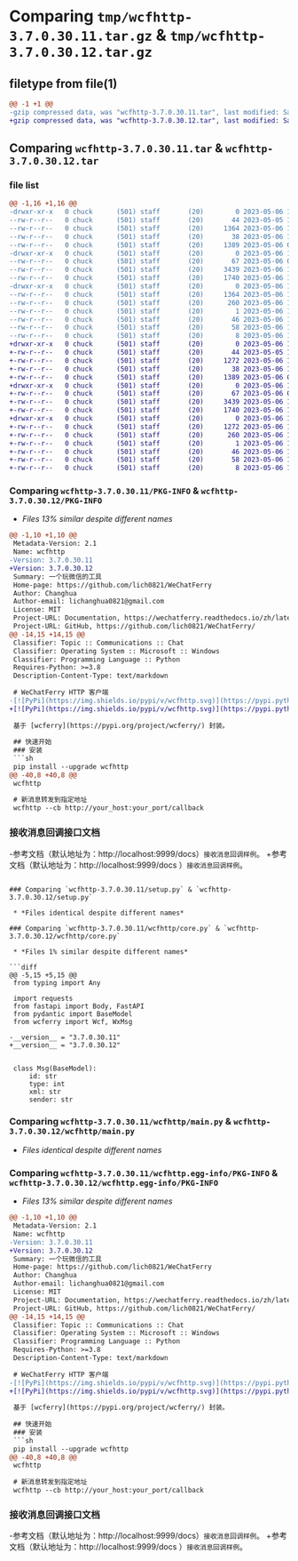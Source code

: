 # Comparing `tmp/wcfhttp-3.7.0.30.11.tar.gz` & `tmp/wcfhttp-3.7.0.30.12.tar.gz`

## filetype from file(1)

```diff
@@ -1 +1 @@
-gzip compressed data, was "wcfhttp-3.7.0.30.11.tar", last modified: Sat May  6 13:06:04 2023, max compression
+gzip compressed data, was "wcfhttp-3.7.0.30.12.tar", last modified: Sat May  6 13:08:57 2023, max compression
```

## Comparing `wcfhttp-3.7.0.30.11.tar` & `wcfhttp-3.7.0.30.12.tar`

### file list

```diff
@@ -1,16 +1,16 @@
-drwxr-xr-x   0 chuck      (501) staff       (20)        0 2023-05-06 13:06:04.358344 wcfhttp-3.7.0.30.11/
--rw-r--r--   0 chuck      (501) staff       (20)       44 2023-05-05 15:29:35.000000 wcfhttp-3.7.0.30.11/MANIFEST.in
--rw-r--r--   0 chuck      (501) staff       (20)     1364 2023-05-06 13:06:04.357941 wcfhttp-3.7.0.30.11/PKG-INFO
--rw-r--r--   0 chuck      (501) staff       (20)       38 2023-05-06 13:06:04.358484 wcfhttp-3.7.0.30.11/setup.cfg
--rw-r--r--   0 chuck      (501) staff       (20)     1389 2023-05-06 07:14:27.000000 wcfhttp-3.7.0.30.11/setup.py
-drwxr-xr-x   0 chuck      (501) staff       (20)        0 2023-05-06 13:06:04.353831 wcfhttp-3.7.0.30.11/wcfhttp/
--rw-r--r--   0 chuck      (501) staff       (20)       67 2023-05-06 06:41:48.000000 wcfhttp-3.7.0.30.11/wcfhttp/__init__.py
--rw-r--r--   0 chuck      (501) staff       (20)     3439 2023-05-06 13:05:57.000000 wcfhttp-3.7.0.30.11/wcfhttp/core.py
--rw-r--r--   0 chuck      (501) staff       (20)     1740 2023-05-06 10:36:26.000000 wcfhttp-3.7.0.30.11/wcfhttp/main.py
-drwxr-xr-x   0 chuck      (501) staff       (20)        0 2023-05-06 13:06:04.357268 wcfhttp-3.7.0.30.11/wcfhttp.egg-info/
--rw-r--r--   0 chuck      (501) staff       (20)     1364 2023-05-06 13:06:04.000000 wcfhttp-3.7.0.30.11/wcfhttp.egg-info/PKG-INFO
--rw-r--r--   0 chuck      (501) staff       (20)      260 2023-05-06 13:06:04.000000 wcfhttp-3.7.0.30.11/wcfhttp.egg-info/SOURCES.txt
--rw-r--r--   0 chuck      (501) staff       (20)        1 2023-05-06 13:06:04.000000 wcfhttp-3.7.0.30.11/wcfhttp.egg-info/dependency_links.txt
--rw-r--r--   0 chuck      (501) staff       (20)       46 2023-05-06 13:06:04.000000 wcfhttp-3.7.0.30.11/wcfhttp.egg-info/entry_points.txt
--rw-r--r--   0 chuck      (501) staff       (20)       58 2023-05-06 13:06:04.000000 wcfhttp-3.7.0.30.11/wcfhttp.egg-info/requires.txt
--rw-r--r--   0 chuck      (501) staff       (20)        8 2023-05-06 13:06:04.000000 wcfhttp-3.7.0.30.11/wcfhttp.egg-info/top_level.txt
+drwxr-xr-x   0 chuck      (501) staff       (20)        0 2023-05-06 13:08:57.087969 wcfhttp-3.7.0.30.12/
+-rw-r--r--   0 chuck      (501) staff       (20)       44 2023-05-05 15:29:35.000000 wcfhttp-3.7.0.30.12/MANIFEST.in
+-rw-r--r--   0 chuck      (501) staff       (20)     1272 2023-05-06 13:08:57.087586 wcfhttp-3.7.0.30.12/PKG-INFO
+-rw-r--r--   0 chuck      (501) staff       (20)       38 2023-05-06 13:08:57.088109 wcfhttp-3.7.0.30.12/setup.cfg
+-rw-r--r--   0 chuck      (501) staff       (20)     1389 2023-05-06 07:14:27.000000 wcfhttp-3.7.0.30.12/setup.py
+drwxr-xr-x   0 chuck      (501) staff       (20)        0 2023-05-06 13:08:57.084234 wcfhttp-3.7.0.30.12/wcfhttp/
+-rw-r--r--   0 chuck      (501) staff       (20)       67 2023-05-06 06:41:48.000000 wcfhttp-3.7.0.30.12/wcfhttp/__init__.py
+-rw-r--r--   0 chuck      (501) staff       (20)     3439 2023-05-06 13:08:35.000000 wcfhttp-3.7.0.30.12/wcfhttp/core.py
+-rw-r--r--   0 chuck      (501) staff       (20)     1740 2023-05-06 10:36:26.000000 wcfhttp-3.7.0.30.12/wcfhttp/main.py
+drwxr-xr-x   0 chuck      (501) staff       (20)        0 2023-05-06 13:08:57.087017 wcfhttp-3.7.0.30.12/wcfhttp.egg-info/
+-rw-r--r--   0 chuck      (501) staff       (20)     1272 2023-05-06 13:08:57.000000 wcfhttp-3.7.0.30.12/wcfhttp.egg-info/PKG-INFO
+-rw-r--r--   0 chuck      (501) staff       (20)      260 2023-05-06 13:08:57.000000 wcfhttp-3.7.0.30.12/wcfhttp.egg-info/SOURCES.txt
+-rw-r--r--   0 chuck      (501) staff       (20)        1 2023-05-06 13:08:57.000000 wcfhttp-3.7.0.30.12/wcfhttp.egg-info/dependency_links.txt
+-rw-r--r--   0 chuck      (501) staff       (20)       46 2023-05-06 13:08:57.000000 wcfhttp-3.7.0.30.12/wcfhttp.egg-info/entry_points.txt
+-rw-r--r--   0 chuck      (501) staff       (20)       58 2023-05-06 13:08:57.000000 wcfhttp-3.7.0.30.12/wcfhttp.egg-info/requires.txt
+-rw-r--r--   0 chuck      (501) staff       (20)        8 2023-05-06 13:08:57.000000 wcfhttp-3.7.0.30.12/wcfhttp.egg-info/top_level.txt
```

### Comparing `wcfhttp-3.7.0.30.11/PKG-INFO` & `wcfhttp-3.7.0.30.12/PKG-INFO`

 * *Files 13% similar despite different names*

```diff
@@ -1,10 +1,10 @@
 Metadata-Version: 2.1
 Name: wcfhttp
-Version: 3.7.0.30.11
+Version: 3.7.0.30.12
 Summary: 一个玩微信的工具
 Home-page: https://github.com/lich0821/WeChatFerry
 Author: Changhua
 Author-email: lichanghua0821@gmail.com
 License: MIT
 Project-URL: Documentation, https://wechatferry.readthedocs.io/zh/latest/index.html
 Project-URL: GitHub, https://github.com/lich0821/WeChatFerry/
@@ -14,15 +14,15 @@
 Classifier: Topic :: Communications :: Chat
 Classifier: Operating System :: Microsoft :: Windows
 Classifier: Programming Language :: Python
 Requires-Python: >=3.8
 Description-Content-Type: text/markdown
 
 # WeChatFerry HTTP 客户端
-[![PyPi](https://img.shields.io/pypi/v/wcfhttp.svg)](https://pypi.python.org/pypi/wcfhttp) [![Downloads](https://static.pepy.tech/badge/wcfhttp)](https://pypi.python.org/pypi/wcfhttp)
+[![PyPi](https://img.shields.io/pypi/v/wcfhttp.svg)](https://pypi.python.org/pypi/wcfhttp)
 
 基于 [wcferry](https://pypi.org/project/wcferry/) 封装。
 
 ## 快速开始
 ### 安装
 ```sh
 pip install --upgrade wcfhttp
@@ -40,8 +40,8 @@
 wcfhttp
 
 # 新消息转发到指定地址
 wcfhttp --cb http://your_host:your_port/callback
 ```
 
 ### 接收消息回调接口文档
-参考文档（默认地址为：http://localhost:9999/docs）`接收消息回调样例`。
+参考文档（默认地址为：http://localhost:9999/docs ）`接收消息回调样例`。
```

### Comparing `wcfhttp-3.7.0.30.11/setup.py` & `wcfhttp-3.7.0.30.12/setup.py`

 * *Files identical despite different names*

### Comparing `wcfhttp-3.7.0.30.11/wcfhttp/core.py` & `wcfhttp-3.7.0.30.12/wcfhttp/core.py`

 * *Files 1% similar despite different names*

```diff
@@ -5,15 +5,15 @@
 from typing import Any
 
 import requests
 from fastapi import Body, FastAPI
 from pydantic import BaseModel
 from wcferry import Wcf, WxMsg
 
-__version__ = "3.7.0.30.11"
+__version__ = "3.7.0.30.12"
 
 
 class Msg(BaseModel):
     id: str
     type: int
     xml: str
     sender: str
```

### Comparing `wcfhttp-3.7.0.30.11/wcfhttp/main.py` & `wcfhttp-3.7.0.30.12/wcfhttp/main.py`

 * *Files identical despite different names*

### Comparing `wcfhttp-3.7.0.30.11/wcfhttp.egg-info/PKG-INFO` & `wcfhttp-3.7.0.30.12/wcfhttp.egg-info/PKG-INFO`

 * *Files 13% similar despite different names*

```diff
@@ -1,10 +1,10 @@
 Metadata-Version: 2.1
 Name: wcfhttp
-Version: 3.7.0.30.11
+Version: 3.7.0.30.12
 Summary: 一个玩微信的工具
 Home-page: https://github.com/lich0821/WeChatFerry
 Author: Changhua
 Author-email: lichanghua0821@gmail.com
 License: MIT
 Project-URL: Documentation, https://wechatferry.readthedocs.io/zh/latest/index.html
 Project-URL: GitHub, https://github.com/lich0821/WeChatFerry/
@@ -14,15 +14,15 @@
 Classifier: Topic :: Communications :: Chat
 Classifier: Operating System :: Microsoft :: Windows
 Classifier: Programming Language :: Python
 Requires-Python: >=3.8
 Description-Content-Type: text/markdown
 
 # WeChatFerry HTTP 客户端
-[![PyPi](https://img.shields.io/pypi/v/wcfhttp.svg)](https://pypi.python.org/pypi/wcfhttp) [![Downloads](https://static.pepy.tech/badge/wcfhttp)](https://pypi.python.org/pypi/wcfhttp)
+[![PyPi](https://img.shields.io/pypi/v/wcfhttp.svg)](https://pypi.python.org/pypi/wcfhttp)
 
 基于 [wcferry](https://pypi.org/project/wcferry/) 封装。
 
 ## 快速开始
 ### 安装
 ```sh
 pip install --upgrade wcfhttp
@@ -40,8 +40,8 @@
 wcfhttp
 
 # 新消息转发到指定地址
 wcfhttp --cb http://your_host:your_port/callback
 ```
 
 ### 接收消息回调接口文档
-参考文档（默认地址为：http://localhost:9999/docs）`接收消息回调样例`。
+参考文档（默认地址为：http://localhost:9999/docs ）`接收消息回调样例`。
```


